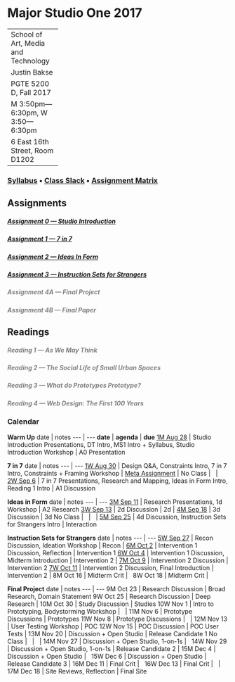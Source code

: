# Major Studio One 2017

| Parsons School of Design
| ---
| School of Art, Media and Technology
| Justin Bakse
| PGTE 5200 D, Fall 2017
| M 3:50pm—6:30pm, W 3:50—6:30pm
| 6 East 16th Street, Room D1202

### [Syllabus](syllabus.html) • [Class Slack](https://ms1-d.slack.com) • [Assignment Matrix](https://docs.google.com/spreadsheets/d/1PUGHF2wfe7VnJfYr5eYh9nNO6ekzHLHUrzS6PIz_WQ4/edit#gid=0)

## Assignments
##### [Assignment 0 — Studio Introduction](assignment_studio_introduction)
##### [Assignment 1 — 7 in 7](assignment_7_in_7)
##### [Assignment 2 — Ideas In Form](assignment_ideas_in_form)
##### [Assignment 3 — Instruction Sets for Strangers](assignment_instruction_sets)
##### [Assignment 4A — Final Project](#assignment_final)
##### [Assignment 4B — Final Paper](#assignment_5)


## Readings
##### [Reading 1 — As We May Think](#reading_1)
##### [Reading 2 — The Social Life of Small Urban Spaces](#reading_2)
##### [Reading 3 — What do Prototypes Prototype?](#reading_3)
##### [Reading 4 — Web Design: The First 100 Years](#reading_4)



### Calendar
**Warm Up**
date | notes
--- | ---
**date** | **agenda** | **due**
[1M Aug 28](week_1/monday.html) | Studio Introduction Presentations, DT Intro, MS1 Intro + Syllabus, Studio Introduction Workshop | A0 Presentation


**7 in 7**
date | notes
--- | ---
[1W Aug 30](week_1/wednesday.html) | Design Q&A, Constraints Intro, 7 in 7 Intro, Constraints + Framing Workshop | [Meta Assignment](http://localhost:3000/week_1/monday.html)
|
No Class | &nbsp; | &nbsp;
[2W Sep 6](week_2/wednesday.html) | 7 in 7 Presentations, Research and Mapping, Ideas in Form Intro, Reading 1 Intro | A1 Discussion


**Ideas in Form**
date | notes
--- | ---
[3M Sep 11](week_3/monday.html) | Research Presentations, 1d Workshop | A2 Research
[3W Sep 13](week_3/wednesday.html) | 2d Discussion | 2d
|
[4M Sep 18](week_4/monday.html) | 3d Discussion | 3d
No Class | &nbsp; | &nbsp;
|
[5M Sep 25](week_5/monday.html) | 4d Discussion, Instruction Sets for Strangers Intro | Interaction


**Instruction Sets for Strangers**
date | notes
--- | ---
[5W Sep 27](week_5/wednesday.html) | Recon Discussion, Ideation Workshop | Recon
|
[6M Oct 2](week_6/monday.html) | Intervention 1 Discussion, Reflection | Intervention 1
[6W Oct 4](week_6/wednesday.html) | Intervention 1 Discussion, Midterm Introduction | Intervention 2
|
[7M Oct 9](week_7/monday.html) | Intervention 2 Discussion | Intervention 2
[7W Oct 11](week_7/wednesday.html) | Intervention 2 Discussion, Final Introduction | Intervention 2
|
8M Oct 16 | Midterm Crit | &nbsp;
8W Oct 18 | Midterm Crit | &nbsp;

**Final Project**
date | notes
--- | ---
9M Oct 23 | Research Discussion | Broad Research, Domain Statement
9W Oct 25 | Research Discussion | Deep Research
|
10M Oct 30 | Study Discussion | Studies
10W Nov 1 | Intro to Prototyping, Bodystorming Workshop | &nbsp;
|
11M Nov 6 | Prototype Discussions | Prototypes
11W Nov 8 | Prototype Discussions | &nbsp;
|
12M Nov 13 | User Testing Workshop | POC
12W Nov 15 | POC Discussion | POC User Tests
|
13M Nov 20 | Discussion + Open Studio | Release Candidate 1
No Class | &nbsp; | &nbsp;
|
14M Nov 27 | Discussion + Open Studio, 1-on-1s | &nbsp;
14W Nov 29 | Discussion + Open Studio, 1-on-1s | Release Candidate 2
|
15M Dec 4 | Discussion + Open Studio | &nbsp;
15W Dec 6 | Discussion + Open Studio | Release Candidate 3
|
16M Dec 11 | Final Crit | &nbsp;
16W Dec 13 | Final Crit | &nbsp;
|
17M Dec 18 | Site Reviews, Reflection | Final Site








<!-- <br/><br/><br/><br/><br/><br/><br/><br/> -->
<!-- [2016](/2016) -->

<style>
a[href^="#"]:not(.btn) { color: gray; text-decoration: none; }
.no-class {
    background-color: #EEE;
    color: #AAA !important;
}
.midterm-crit, .final-crit{
    background-color: #EEE;
    color: #000 !important;
    font-weight: bold;
}
table {
    table-layout: fixed;
}
td:first-child {
    width: 100px !important;
}
td:nth-child(3) {
    width: 200px;
}
thead {
    display: none;
}
</style>

<script
  src="https://code.jquery.com/jquery-2.2.4.min.js"
  integrity="sha256-BbhdlvQf/xTY9gja0Dq3HiwQF8LaCRTXxZKRutelT44="
  crossorigin="anonymous"></script>

<script type="text/javascript">
 console.log($);
 $('tr').each(function(a,b,c) {
     td = $(this).find('td');
     console.log(td, $(td[0]).text());
     if($(td[0]).text() == "No Class") {
         $(this).addClass("no-class");
     }
     if($(td[1]).text() == "Midterm Crit") {
         $(this).addClass("midterm-crit");
     }
     if($(td[1]).text() == "Final Crit") {
         $(this).addClass("final-crit");
     }
 });
</script>

<link rel="stylesheet" type="text/css" href="index.css">
<script type="text/javascript" src="javascript/p5.min.js"></script>
<!-- <script type="text/javascript" src="backgrounds/bg1.js"></script> -->
<style>
canvas { position: fixed; top: 0; left: 0; z-index: -1; }
//.container {background: rgba(255,255,255,.5);};
</style>
